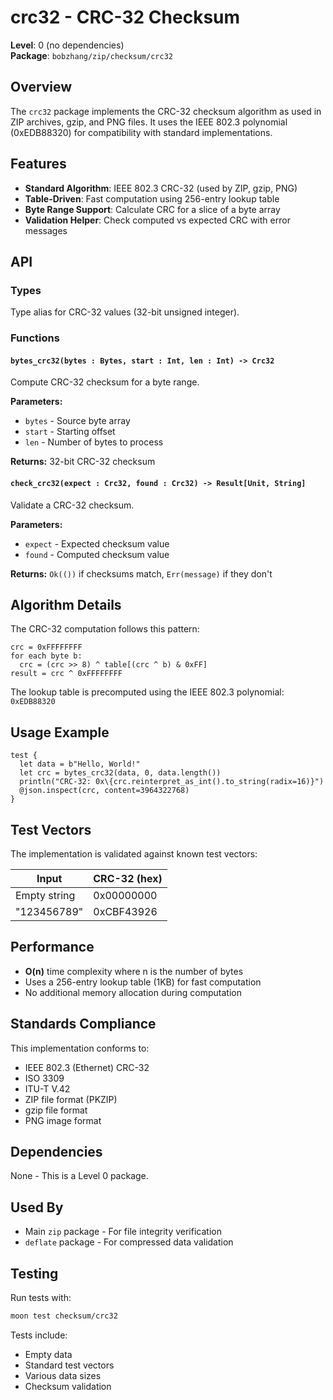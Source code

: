 # crc32 - CRC-32 Checksum

**Level**: 0 (no dependencies)  
**Package**: `bobzhang/zip/checksum/crc32`

## Overview

The `crc32` package implements the CRC-32 checksum algorithm as used in ZIP archives, gzip, and PNG files. It uses the IEEE 802.3 polynomial (0xEDB88320) for compatibility with standard implementations.

## Features

- **Standard Algorithm**: IEEE 802.3 CRC-32 (used by ZIP, gzip, PNG)
- **Table-Driven**: Fast computation using 256-entry lookup table
- **Byte Range Support**: Calculate CRC for a slice of a byte array
- **Validation Helper**: Check computed vs expected CRC with error messages

## API

### Types



Type alias for CRC-32 values (32-bit unsigned integer).

### Functions

#### `bytes_crc32(bytes : Bytes, start : Int, len : Int) -> Crc32`

Compute CRC-32 checksum for a byte range.

**Parameters:**
- `bytes` - Source byte array
- `start` - Starting offset
- `len` - Number of bytes to process

**Returns:** 32-bit CRC-32 checksum

#### `check_crc32(expect : Crc32, found : Crc32) -> Result[Unit, String]`

Validate a CRC-32 checksum.

**Parameters:**
- `expect` - Expected checksum value
- `found` - Computed checksum value

**Returns:** `Ok(())` if checksums match, `Err(message)` if they don't

## Algorithm Details

The CRC-32 computation follows this pattern:

```
crc = 0xFFFFFFFF
for each byte b:
  crc = (crc >> 8) ^ table[(crc ^ b) & 0xFF]
result = crc ^ 0xFFFFFFFF
```

The lookup table is precomputed using the IEEE 802.3 polynomial: `0xEDB88320`

## Usage Example

```moonbit
test {
  let data = b"Hello, World!"
  let crc = bytes_crc32(data, 0, data.length())
  println("CRC-32: 0x\{crc.reinterpret_as_int().to_string(radix=16)}")
  @json.inspect(crc, content=3964322768)
}
```

## Test Vectors

The implementation is validated against known test vectors:

| Input | CRC-32 (hex) |
|-------|--------------|
| Empty string | 0x00000000 |
| "123456789" | 0xCBF43926 |

## Performance

- **O(n)** time complexity where n is the number of bytes
- Uses a 256-entry lookup table (1KB) for fast computation
- No additional memory allocation during computation

## Standards Compliance

This implementation conforms to:
- IEEE 802.3 (Ethernet) CRC-32
- ISO 3309
- ITU-T V.42
- ZIP file format (PKZIP)
- gzip file format
- PNG image format

## Dependencies

None - This is a Level 0 package.

## Used By

- Main `zip` package - For file integrity verification
- `deflate` package - For compressed data validation

## Testing

Run tests with:
```bash
moon test checksum/crc32
```

Tests include:
- Empty data
- Standard test vectors
- Various data sizes
- Checksum validation
